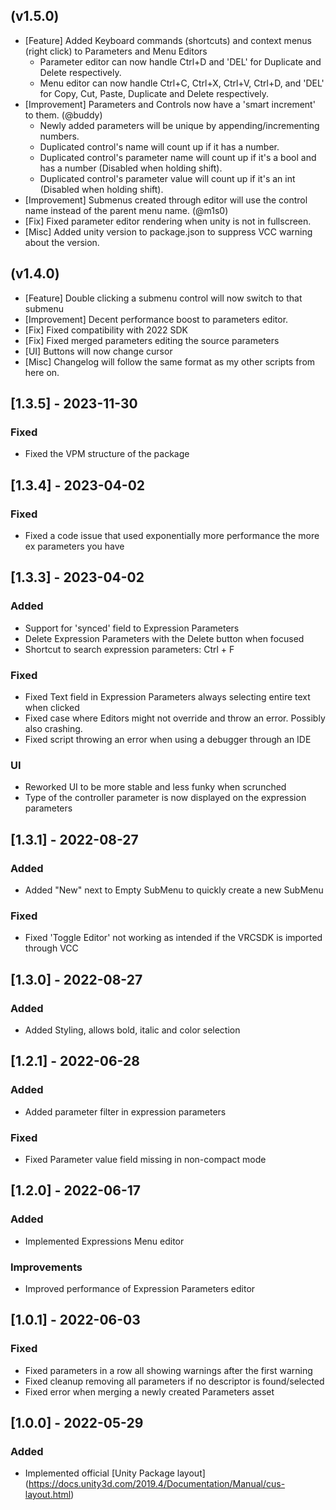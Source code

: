(v1.5.0)
--------
- [Feature] Added Keyboard commands (shortcuts) and context menus (right click) to Parameters and Menu Editors
	- Parameter editor can now handle Ctrl+D and 'DEL' for Duplicate and Delete respectively.
	- Menu editor can now handle Ctrl+C, Ctrl+X, Ctrl+V, Ctrl+D, and 'DEL' for Copy, Cut, Paste, Duplicate and Delete respectively.
- [Improvement] Parameters and Controls now have a 'smart increment' to them. (@buddy)
	- Newly added parameters will be unique by appending/incrementing numbers.
	- Duplicated control's name will count up if it has a number.
	- Duplicated control's parameter name will count up if it's a bool and has a number (Disabled when holding shift).
	- Duplicated control's parameter value will count up if it's an int (Disabled when holding shift).
- [Improvement] Submenus created through editor will use the control name instead of the parent menu name. (@m1s0)
- [Fix] Fixed parameter editor rendering when unity is not in fullscreen.
- [Misc] Added unity version to package.json to suppress VCC warning about the version.

(v1.4.0)
--------
- [Feature] Double clicking a submenu control will now switch to that submenu
- [Improvement] Decent performance boost to parameters editor.
- [Fix] Fixed compatibility with 2022 SDK
- [Fix] Fixed merged parameters editing the source parameters
- [UI] Buttons will now change cursor
- [Misc] Changelog will follow the same format as my other scripts from here on.

## [1.3.5] - 2023-11-30
### Fixed
- Fixed the VPM structure of the package

## [1.3.4] - 2023-04-02
### Fixed
- Fixed a code issue that used exponentially more performance the more ex parameters you have

## [1.3.3] - 2023-04-02
### Added
- Support for 'synced' field to Expression Parameters
- Delete Expression Parameters with the Delete button when focused
- Shortcut to search expression parameters: Ctrl + F
### Fixed
- Fixed Text field in Expression Parameters always selecting entire text when clicked
- Fixed case where Editors might not override and throw an error. Possibly also crashing.
- Fixed script throwing an error when using a debugger through an IDE
### UI
- Reworked UI to be more stable and less funky when scrunched
- Type of the controller parameter is now displayed on the expression parameters

## [1.3.1] - 2022-08-27
### Added
- Added "New" next to Empty SubMenu to quickly create a new SubMenu
### Fixed
- Fixed 'Toggle Editor' not working as intended if the VRCSDK is imported through VCC

## [1.3.0] - 2022-08-27
### Added
- Added Styling, allows bold, italic and color selection

## [1.2.1] - 2022-06-28
### Added
- Added parameter filter in expression parameters
### Fixed
- Fixed Parameter value field missing in non-compact mode

## [1.2.0] - 2022-06-17
### Added
- Implemented Expressions Menu editor
### Improvements
- Improved performance of Expression Parameters editor

## [1.0.1] - 2022-06-03
### Fixed
- Fixed parameters in a row all showing warnings after the first warning
- Fixed cleanup removing all parameters if no descriptor is found/selected
- Fixed error when merging a newly created Parameters asset

## [1.0.0] - 2022-05-29
### Added
- Implemented official [Unity Package layout] (https://docs.unity3d.com/2019.4/Documentation/Manual/cus-layout.html) 